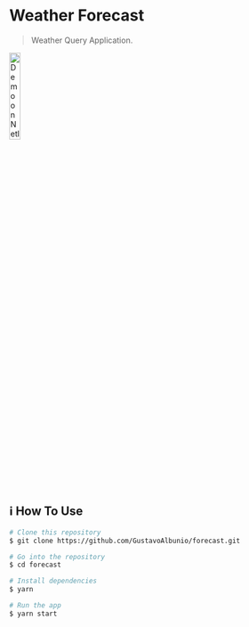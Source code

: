   # Weather Forecast

  > Weather Query Application.

  <p>
    <a href="https://forecast-webapp.netlify.com">
      <img alt="Demo on Netlify"      src="https://res.cloudinary.com/lukemorales/image/upload/v1563043495/readme_logos/demo_on_netlify_bbuvjz.png" width="20%">
    </a>
  </p>

## :information_source: How To Use

```bash
# Clone this repository
$ git clone https://github.com/GustavoAlbunio/forecast.git

# Go into the repository
$ cd forecast

# Install dependencies
$ yarn

# Run the app
$ yarn start

```
